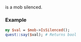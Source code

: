 is a mob silenced.
### Example

```perl
my $val = $mob->IsSilenced();
quest::say($val); # Returns bool
```